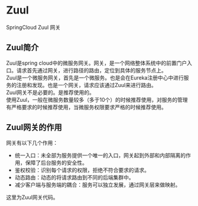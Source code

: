 # Zuul
SpringCloud Zuul 网关<br>

## Zuul简介<br>
Zuul是spring cloud中的微服务网关。网关，是一个网络整体系统中的前置门户入口。请求首先通过网关，进行路径的路由，定位到具体的服务节点上。<br>
Zuul是一个微服务网关，首先是一个微服务。也是会在Eureka注册中心中进行服务的注册和发现。也是一个网关，请求应该通过Zuul来进行路由。<br>
Zuul网关不是必要的。是推荐使用的。<br>
使用Zuul，一般在微服务数量较多（多于10个）的时候推荐使用，对服务的管理有严格要求的时候推荐使用，当微服务权限要求严格的时候推荐使用。<br>

## Zuul网关的作用<br>
网关有以下几个作用：

 - 统一入口：未全部为服务提供一个唯一的入口，网关起到外部和内部隔离的作用，保障了后台服务的安全性。<br>
 - 鉴权校验：识别每个请求的权限，拒绝不符合要求的请求。<br>
 - 动态路由：动态的将请求路由到不同的后端集群中。<br>
 - 减少客户端与服务端的耦合：服务可以独立发展，通过网关层来做映射。<br>
 
这里为Zuul网关代码。